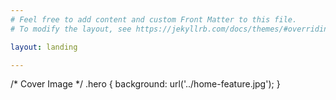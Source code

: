 ```yaml
---
# Feel free to add content and custom Front Matter to this file.
# To modify the layout, see https://jekyllrb.com/docs/themes/#overriding-theme-defaults

layout: landing

---
```


/* Cover Image */
.hero {
  background: url('../home-feature.jpg');
}